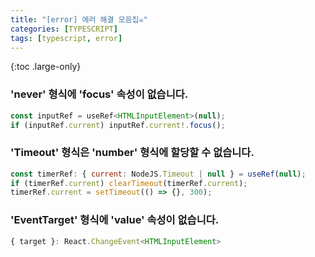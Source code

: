 ```yaml
---
title: "[error] 에러 해결 모음집☠"
categories: [TYPESCRIPT]
tags: [typescript, error]
---
```


{:toc .large-only}

### 'never' 형식에 'focus' 속성이 없습니다.

```js
const inputRef = useRef<HTMLInputElement>(null);
if (inputRef.current) inputRef.current!.focus();
```

### 'Timeout' 형식은 'number' 형식에 할당할 수 없습니다.

```js
const timerRef: { current: NodeJS.Timeout | null } = useRef(null);
if (timerRef.current) clearTimeout(timerRef.current);
timerRef.current = setTimeout(() => {}, 300);
```

### 'EventTarget' 형식에 'value' 속성이 없습니다.

```js
{ target }: React.ChangeEvent<HTMLInputElement>
```
